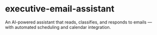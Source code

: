 # executive-email-assistant
An AI-powered assistant that reads, classifies, and responds to emails — with automated scheduling and calendar integration.
